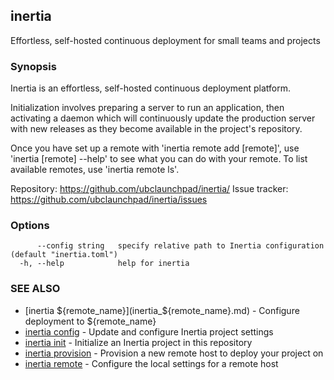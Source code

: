 ## inertia

Effortless, self-hosted continuous deployment for small teams and projects

### Synopsis

Inertia is an effortless, self-hosted continuous deployment platform.

Initialization involves preparing a server to run an application, then
activating a daemon which will continuously update the production server
with new releases as they become available in the project's repository.

Once you have set up a remote with 'inertia remote add [remote]', use 
'inertia [remote] --help' to see what you can do with your remote. To list
available remotes, use 'inertia remote ls'.

Repository:    https://github.com/ubclaunchpad/inertia/
Issue tracker: https://github.com/ubclaunchpad/inertia/issues

### Options

```
      --config string   specify relative path to Inertia configuration (default "inertia.toml")
  -h, --help            help for inertia
```

### SEE ALSO

* [inertia ${remote_name}](inertia_${remote_name}.md)	 - Configure deployment to ${remote_name}
* [inertia config](inertia_config.md)	 - Update and configure Inertia project settings
* [inertia init](inertia_init.md)	 - Initialize an Inertia project in this repository
* [inertia provision](inertia_provision.md)	 - Provision a new remote host to deploy your project on
* [inertia remote](inertia_remote.md)	 - Configure the local settings for a remote host

